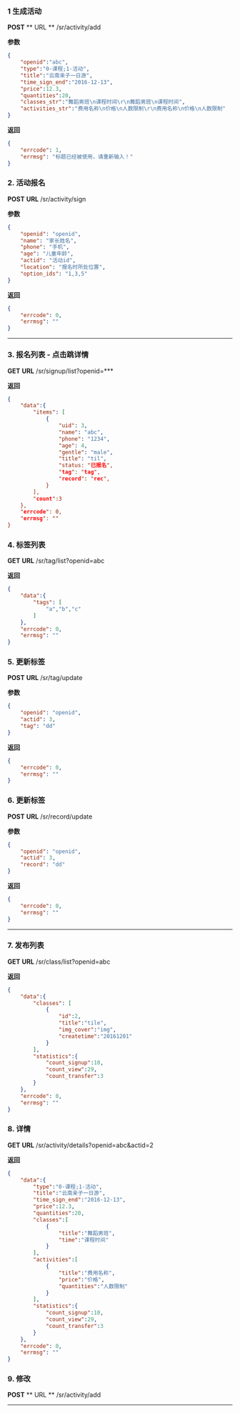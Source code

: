 ### 1 生成活动 
**POST**
** URL ** /sr/activity/add

**参数**
```json
{
	"openid":"abc",
	"type":"0-课程;1-活动",
	"title":"云南亲子一日游",
	"time_sign_end":"2016-12-13",
	"price":12.3,
	"quantities":20,
	"classes_str":"舞蹈男班\n课程时间\r\n舞蹈男班\n课程时间",
	"activities_str":"费用名称\n价格\n人数限制\r\n费用名称\n价格\n人数限制"
}
```
**返回**
```json
{
	"errcode": 1,
	"errmsg": "标题已经被使用，请重新输入！"
}
```

### 2. 活动报名
**POST**
**URL** /sr/activity/sign

**参数**
```json
{
	"openid": "openid",
	"name": "家长姓名",
	"phone": "手机",
	"age": "儿童年龄",
	"actid": "活动id",
	"location": "报名时所处位置",
	"option_ids": "1,3,5"
}
```
**返回**
```json
{
	"errcode": 0,
	"errmsg": ""
}
```

--------

### 3. 报名列表 - 点击跳详情
**GET**
**URL** /sr/signup/list?openid=***

**返回**
```json
{
	"data":{
		"items": [
			{
				"uid": 3,
				"name": "abc",
				"phone": "1234",
				"age": 4,
				"gentle": "male",
				"title": "til",
				"status: "已报名",
				"tag": "tag",
				"record": "rec",
			}
		],
		"count":3
	},
	"errcode": 0,
	"errmsg": ""
}
```

### 4. 标签列表
**GET**
**URL** /sr/tag/list?openid=abc

**返回**
```json
{
	"data":{
		"tags": [
			"a","b","c"
		]
	},
	"errcode": 0,
	"errmsg": ""
}
```

### 5. 更新标签
**POST**
**URL** /sr/tag/update

**参数**
```json
{
	"openid": "openid",
	"actid": 3,
	"tag": "dd"
}
```
**返回**
```json
{
	"errcode": 0,
	"errmsg": ""
}
```

### 6. 更新标签
**POST**
**URL** /sr/record/update

**参数**
```json
{
	"openid": "openid",
	"actid": 3,
	"record": "dd"
}
```
**返回**
```json
{
	"errcode": 0,
	"errmsg": ""
}
```

--------

### 7. 发布列表
**GET**
**URL** /sr/class/list?openid=abc

**返回**
```json
{
	"data":{
		"classes": [
			{
				"id":2,
				"title":"tile",
				"img_cover":"img",
				"createtime":"20161201"
			}
		],
		"statistics":{
			"count_signup":10,
			"count_view":29,
			"count_transfer":3
		}
	},
	"errcode": 0,
	"errmsg": ""
}
```

### 8. 详情
**GET**
**URL** /sr/activity/details?openid=abc&actid=2

**返回**
```json
{
	"data":{
		"type":"0-课程;1-活动",
		"title":"云南亲子一日游",
		"time_sign_end":"2016-12-13",
		"price":12.3,
		"quantities":20,
		"classes":[
			{
				"title":"舞蹈男班",
				"time":"课程时间"
			}
		],
		"activities":[
			{
				"title":"费用名称",
				"price":"价格",
				"quantities":"人数限制"
			}
		],
		"statistics":{
			"count_signup":10,
			"count_view":29,
			"count_transfer":3
		}
	},
	"errcode": 0,
	"errmsg": ""
}
```

### 9. 修改
**POST**
** URL ** /sr/activity/add

--------


